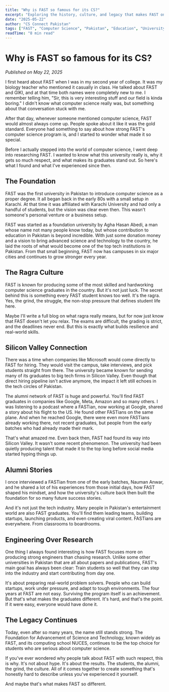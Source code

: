 ```yaml
---
title: "Why is FAST so famous for its CS?"
excerpt: "Exploring the history, culture, and legacy that makes FAST one of Pakistan's most respected computer science institutions."
date: "2025-05-22"
author: "CS Connect Pakistan"
tags: ["FAST", "Computer Science", "Pakistan", "Education", "University"]
readTime: "8 min read"
---
```


# Why is FAST so famous for its CS?

*Published on May 22, 2025*

I first heard about FAST when I was in my second year of college. It was my biology teacher who mentioned it casually in class. He talked about FAST and GIKI, and at that time both names were completely new to me. I remember telling him, "Sir, this is very interesting stuff and our field is kinda boring." I didn't know what computer science really was, but something about that conversation stuck with me.

After that day, whenever someone mentioned computer science, FAST would almost always come up. People spoke about it like it was the gold standard. Everyone had something to say about how strong FAST's computer science program is, and I started to wonder what made it so special.

Before I actually stepped into the world of computer science, I went deep into researching FAST. I wanted to know what this university really is, why it gets so much respect, and what makes its graduates stand out. So here's what I found and what I've experienced since then.

## The Foundation

FAST was the first university in Pakistan to introduce computer science as a proper degree. It all began back in the early 80s with a small setup in Karachi. At that time it was affiliated with Karachi University and had only a handful of students, but the vision was clear even then. This wasn't someone's personal venture or a business setup.

FAST was started as a foundation university by Agha Hasan Abedi, a man whose name not many people know today, but whose contribution to education in Pakistan is beyond incredible. With just some donation money and a vision to bring advanced science and technology to the country, he laid the roots of what would become one of the top tech institutions in Pakistan. From that small beginning, FAST now has campuses in six major cities and continues to grow stronger every year.

## The Ragra Culture

FAST is known for producing some of the most skilled and hardworking computer science graduates in the country. But it's not just luck. The secret behind this is something every FAST student knows too well. It's the ragra. Yes, the grind, the struggle, the non-stop pressure that defines student life here.

Maybe I'll write a full blog on what ragra really means, but for now just know that FAST doesn't let you relax. The exams are difficult, the grading is strict, and the deadlines never end. But this is exactly what builds resilience and real-world skills.

## Silicon Valley Connection

There was a time when companies like Microsoft would come directly to FAST for hiring. They would visit the campus, take interviews, and pick students straight from there. The university became known for sending many of its graduates to big tech firms in Silicon Valley. Even though that direct hiring pipeline isn't active anymore, the impact it left still echoes in the tech circles of Pakistan.

The alumni network of FAST is huge and powerful. You'll find FAST graduates in companies like Google, Meta, Amazon and so many others. I was listening to a podcast where a FASTian, now working at Google, shared a story about his flight to the US. He found other FASTians on the same plane. And when he reached Google, there were even more FASTians already working there, not recent graduates, but people from the early batches who had already made their mark.

That's what amazed me. Even back then, FAST had found its way into Silicon Valley. It wasn't some recent phenomenon. The university had been quietly producing talent that made it to the top long before social media started hyping things up.

## Alumni Stories

I once interviewed a FASTian from one of the early batches, Nauman Anwar, and he shared a lot of his experiences from those initial days, how FAST shaped his mindset, and how the university's culture back then built the foundation for so many future success stories.

And it's not just the tech industry. Many people in Pakistan's entertainment world are also FAST graduates. You'll find them leading teams, building startups, launching products, and even creating viral content. FASTians are everywhere. From classrooms to boardrooms.

## Engineering Over Research

One thing I always found interesting is how FAST focuses more on producing strong engineers than chasing research. Unlike some other universities in Pakistan that are all about papers and publications, FAST's main goal has always been clear: Train students so well that they can step into the industry and start contributing from day one.

It's about preparing real-world problem solvers. People who can build startups, work under pressure, and adapt to tough environments. The four years at FAST are not easy. Surviving the program itself is an achievement. But that's what makes the graduates different. It's hard, and that's the point. If it were easy, everyone would have done it.

## The Legacy Continues

Today, even after so many years, the name still stands strong. The Foundation for Advancement of Science and Technology, known widely as FAST, and its computing school NUCES, continues to be the top choice for students who are serious about computer science.

If you've ever wondered why people talk about FAST with such respect, this is why. It's not about hype. It's about the results. The students, the alumni, the grind, the culture. All of it comes together to create something that's honestly hard to describe unless you've experienced it yourself.

And maybe that's what makes FAST so different. 